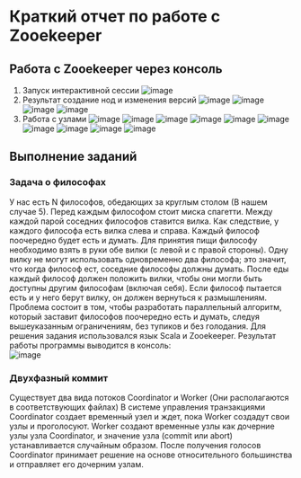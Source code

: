 # Краткий отчет по работе с Zooekeeper 
## Работа с Zooekeeper через консоль
1. Запуск интерактивной  сессии 
![image](https://github.com/GlebIsrailevich/LR-4/assets/109220001/34023480-0ea0-4675-84f2-493113caa25b)
2.  Результат создание нод и изменения версий
![image](https://github.com/GlebIsrailevich/LR-4/assets/109220001/06f1ddf4-bf65-4853-802b-43e3f6fb21cd)
![image](https://github.com/GlebIsrailevich/LR-4/assets/109220001/447def7a-91bd-4629-8d73-02f21b15cc73)
![image](https://github.com/GlebIsrailevich/LR-4/assets/109220001/d2303253-615d-4f3a-b295-28d5eab63a59)
![image](https://github.com/GlebIsrailevich/LR-4/assets/109220001/9e5fcc05-7edd-4a41-82f9-f0ab9d64414c)
3. Работа с узлами
![image](https://github.com/GlebIsrailevich/LR-4/assets/109220001/032eac03-e44e-4979-b31c-04f9ad346ddb)
![image](https://github.com/GlebIsrailevich/LR-4/assets/109220001/6b6aee65-6369-47de-9239-4fe51e2c0c9c)
![image](https://github.com/GlebIsrailevich/LR-4/assets/109220001/6773e11b-5ed5-48fc-a399-55e085441a19)
![image](https://github.com/GlebIsrailevich/LR-4/assets/109220001/bb0b5e32-cdfc-4df1-b0ab-589dfa6cd26a)
![image](https://github.com/GlebIsrailevich/LR-4/assets/109220001/09119a9b-65e1-4ed3-bf39-4445b9380d16)
![image](https://github.com/GlebIsrailevich/LR-4/assets/109220001/927404b4-9fe2-4ef5-84f1-56bc0644a77e)
![image](https://github.com/GlebIsrailevich/LR-4/assets/109220001/30023b42-0ff3-4dcb-bc33-b05eeff23285)
![image](https://github.com/GlebIsrailevich/LR-4/assets/109220001/fc810822-a6e6-43f9-ad6c-0e9f13f36e15)
![image](https://github.com/GlebIsrailevich/LR-4/assets/109220001/964c27db-99b5-43ad-9e6e-43155a9e9ec7)
![image](https://github.com/GlebIsrailevich/LR-4/assets/109220001/3f51b28a-0407-4e8b-bd3f-e8360985a55b)
## Выполнение заданий 
### Задача о философах
У нас есть N философов, обедающих за круглым столом (В нашем случае 5). Перед каждым философом стоит миска спагетти. Между каждой парой соседних философов ставится вилка. Как следствие, у каждого философа есть вилка слева и справа.
Каждый философ поочередно будет есть и думать. Для принятия пищи философу необходимо взять в руки обе вилки (с левой и с правой стороны). Одну вилку не могут использовать одновременно два философа; это значит, что когда философ ест, соседние философы должны думать. После еды каждый философ должен положить вилки, чтобы они могли быть доступны другим философам (включая себя). Если философ пытается есть и у него берут вилку, он должен вернуться к размышлениям.
Проблема состоит в том, чтобы разработать параллельный алгоритм, который заставит философов поочередно есть и думать, следуя вышеуказанным ограничениям, без тупиков и без голодания.
Для решения задания использовался язык Scala и Zooekeeper. 
Результат работы программы выводится в консоль:  
![image](https://github.com/GlebIsrailevich/LR-4/assets/109220001/a35455d7-8926-47bf-8649-9ef6cada0997)
### Двухфазный коммит
Существует два вида потоков Coordinator и Worker (Они располагаются в соответствующих файлах)
В системе управления транзакциями Coordinator создает временный узел и ждет, пока Worker создадут свои узлы и проголосуют. Worker создают временные узлы как дочерние узлы узла Coordinator, и значение узла (commit или abort) устанавливается случайным образом. После получения голосов Coordinator принимает решение на основе относительного большинства и отправляет его дочерним узлам.

